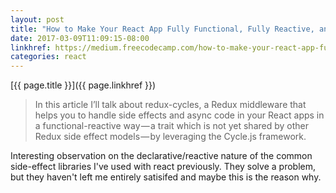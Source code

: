 ```yaml
---
layout: post
title: "How to Make Your React App Fully Functional, Fully Reactive, and Able to Handle All Those Crazy Side Effects"
date: 2017-03-09T11:09:15-08:00
linkhref: https://medium.freecodecamp.com/how-to-make-your-react-app-fully-functional-fully-reactive-and-able-to-handle-all-those-crazy-e5da8e7dac10#.5m5uap81o
categories: react
---
```



[{{ page.title }}]({{ page.linkhref }})

> In this article I’ll talk about redux-cycles, a Redux middleware that helps you to handle side effects and async code in your React apps in a functional-reactive way — a trait which is not yet shared by other Redux side effect models — by leveraging the Cycle.js framework.

Interesting observation on the declarative/reactive nature of the common side-effect libraries I've used with react previously. They solve a problem, but they haven't left me entirely satisifed and maybe this is the reason why.

